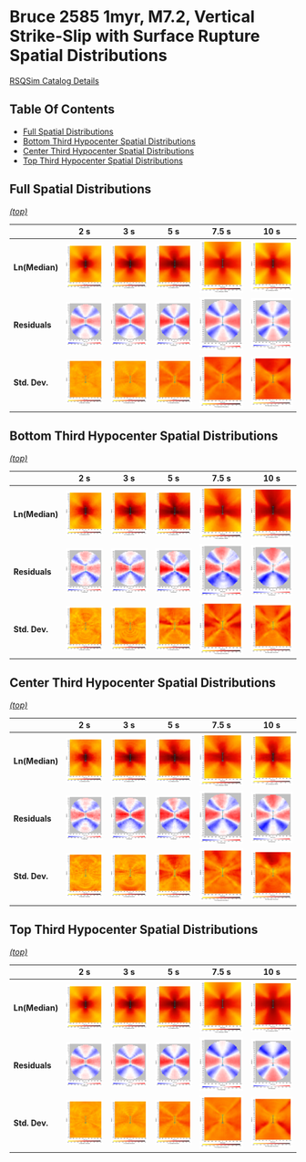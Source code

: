 # Bruce 2585 1myr, M7.2, Vertical Strike-Slip with Surface Rupture Spatial Distributions

[RSQSim Catalog Details](../#bruce-2585-1myr)

## Table Of Contents
* [Full Spatial Distributions](#full-spatial-distributions)
* [Bottom Third Hypocenter Spatial Distributions](#bottom-third-hypocenter-spatial-distributions)
* [Center Third Hypocenter Spatial Distributions](#center-third-hypocenter-spatial-distributions)
* [Top Third Hypocenter Spatial Distributions](#top-third-hypocenter-spatial-distributions)
## Full Spatial Distributions
*[(top)](#table-of-contents)*

|  | 2 s | 3 s | 5 s | 7.5 s | 10 s |
|-----|-----|-----|-----|-----|-----|
| **Ln(Median)** | ![Plot](resources/full_mean_2s.png) | ![Plot](resources/full_mean_3s.png) | ![Plot](resources/full_mean_5s.png) | ![Plot](resources/full_mean_7.5s.png) | ![Plot](resources/full_mean_10s.png) |
| **Residuals** | ![Plot](resources/full_residual_2s.png) | ![Plot](resources/full_residual_3s.png) | ![Plot](resources/full_residual_5s.png) | ![Plot](resources/full_residual_7.5s.png) | ![Plot](resources/full_residual_10s.png) |
| **Std. Dev.** | ![Plot](resources/full_std_dev_2s.png) | ![Plot](resources/full_std_dev_3s.png) | ![Plot](resources/full_std_dev_5s.png) | ![Plot](resources/full_std_dev_7.5s.png) | ![Plot](resources/full_std_dev_10s.png) |

## Bottom Third Hypocenter Spatial Distributions
*[(top)](#table-of-contents)*

|  | 2 s | 3 s | 5 s | 7.5 s | 10 s |
|-----|-----|-----|-----|-----|-----|
| **Ln(Median)** | ![Plot](resources/bot_third_hypos_mean_2s.png) | ![Plot](resources/bot_third_hypos_mean_3s.png) | ![Plot](resources/bot_third_hypos_mean_5s.png) | ![Plot](resources/bot_third_hypos_mean_7.5s.png) | ![Plot](resources/bot_third_hypos_mean_10s.png) |
| **Residuals** | ![Plot](resources/bot_third_hypos_residual_2s.png) | ![Plot](resources/bot_third_hypos_residual_3s.png) | ![Plot](resources/bot_third_hypos_residual_5s.png) | ![Plot](resources/bot_third_hypos_residual_7.5s.png) | ![Plot](resources/bot_third_hypos_residual_10s.png) |
| **Std. Dev.** | ![Plot](resources/bot_third_hypos_std_dev_2s.png) | ![Plot](resources/bot_third_hypos_std_dev_3s.png) | ![Plot](resources/bot_third_hypos_std_dev_5s.png) | ![Plot](resources/bot_third_hypos_std_dev_7.5s.png) | ![Plot](resources/bot_third_hypos_std_dev_10s.png) |

## Center Third Hypocenter Spatial Distributions
*[(top)](#table-of-contents)*

|  | 2 s | 3 s | 5 s | 7.5 s | 10 s |
|-----|-----|-----|-----|-----|-----|
| **Ln(Median)** | ![Plot](resources/center_third_hypos_mean_2s.png) | ![Plot](resources/center_third_hypos_mean_3s.png) | ![Plot](resources/center_third_hypos_mean_5s.png) | ![Plot](resources/center_third_hypos_mean_7.5s.png) | ![Plot](resources/center_third_hypos_mean_10s.png) |
| **Residuals** | ![Plot](resources/center_third_hypos_residual_2s.png) | ![Plot](resources/center_third_hypos_residual_3s.png) | ![Plot](resources/center_third_hypos_residual_5s.png) | ![Plot](resources/center_third_hypos_residual_7.5s.png) | ![Plot](resources/center_third_hypos_residual_10s.png) |
| **Std. Dev.** | ![Plot](resources/center_third_hypos_std_dev_2s.png) | ![Plot](resources/center_third_hypos_std_dev_3s.png) | ![Plot](resources/center_third_hypos_std_dev_5s.png) | ![Plot](resources/center_third_hypos_std_dev_7.5s.png) | ![Plot](resources/center_third_hypos_std_dev_10s.png) |

## Top Third Hypocenter Spatial Distributions
*[(top)](#table-of-contents)*

|  | 2 s | 3 s | 5 s | 7.5 s | 10 s |
|-----|-----|-----|-----|-----|-----|
| **Ln(Median)** | ![Plot](resources/top_third_hypos_mean_2s.png) | ![Plot](resources/top_third_hypos_mean_3s.png) | ![Plot](resources/top_third_hypos_mean_5s.png) | ![Plot](resources/top_third_hypos_mean_7.5s.png) | ![Plot](resources/top_third_hypos_mean_10s.png) |
| **Residuals** | ![Plot](resources/top_third_hypos_residual_2s.png) | ![Plot](resources/top_third_hypos_residual_3s.png) | ![Plot](resources/top_third_hypos_residual_5s.png) | ![Plot](resources/top_third_hypos_residual_7.5s.png) | ![Plot](resources/top_third_hypos_residual_10s.png) |
| **Std. Dev.** | ![Plot](resources/top_third_hypos_std_dev_2s.png) | ![Plot](resources/top_third_hypos_std_dev_3s.png) | ![Plot](resources/top_third_hypos_std_dev_5s.png) | ![Plot](resources/top_third_hypos_std_dev_7.5s.png) | ![Plot](resources/top_third_hypos_std_dev_10s.png) |

